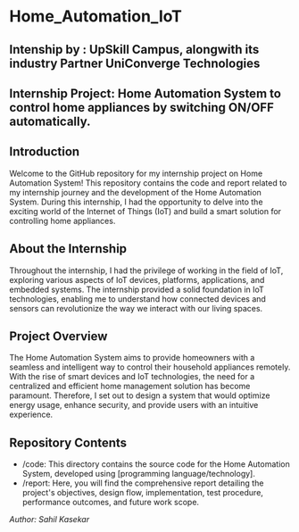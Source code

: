 # Home_Automation_IoT
## Intenship by : UpSkill Campus, alongwith its industry Partner UniConverge Technologies
## Internship Project: Home Automation System to control home appliances  by switching ON/OFF automatically.

## Introduction
Welcome to the GitHub repository for my internship project on Home Automation System!
This repository contains the code and report related to my internship journey and the development of the Home Automation System.
During this internship, I had the opportunity to delve into the exciting world of the Internet of Things (IoT) and build a smart solution for controlling home appliances.

## About the Internship
Throughout the internship, I had the privilege of working in the field of IoT, exploring various aspects of IoT devices, platforms, applications, and embedded systems.
The internship provided a solid foundation in IoT technologies, enabling me to understand how connected devices and sensors can revolutionize the way we interact with our living spaces.

## Project Overview
The Home Automation System aims to provide homeowners with a seamless and intelligent way to control their household appliances remotely.
With the rise of smart devices and IoT technologies, the need for a centralized and efficient home management solution has become paramount.
Therefore, I set out to design a system that would optimize energy usage, enhance security, and provide users with an intuitive experience.

## Repository Contents
- /code: This directory contains the source code for the Home Automation System, developed using [programming language/technology].
- /report: Here, you will find the comprehensive report detailing the project's objectives, design flow, implementation, test procedure, performance outcomes, and future work scope.


*Author: Sahil Kasekar*
